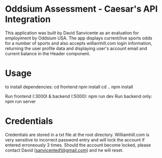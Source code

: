 # Oddsium Assessment - Caesar's API Integration

This application was built by David Sanvicente as an evaluation for employiment by Oddsium USA. The app displays current/live sports odds for a number of sports and also accepts williamhill.com login information, returning the user profile data and displaying user's account email and current balance in the Header component.

# Usage

to install dependencies:
cd frontend
npm install
cd ..
npm install

Run frontend (:3000) & backend (:5000): npm run dev
Run backend only: npm run server

# Credentials

Credentials are stored in a txt file at the root directory. Williamhill.com is very sensitive to incorrect password entry and will lock the account if entered erroneously 3 times. Should the account become locked, please contact David (sanvicented1@gmail.com) and he will reset.

